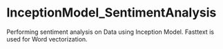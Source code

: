 # InceptionModel_SentimentAnalysis
Performing sentiment analysis on Data using Inception Model. Fasttext is used for Word vectorization.
